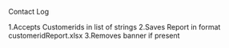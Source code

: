 Contact Log 

1.Accepts Customerids in list of strings 
2.Saves Report in format customeridReport.xlsx 
3.Removes banner if present 
